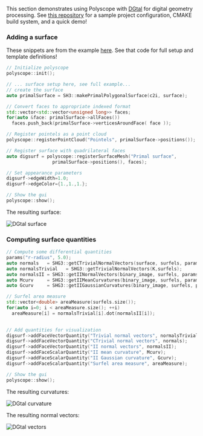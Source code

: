 This section demonstrates using Polyscope with [DGtal](https://dgtal.org/) for digital geometry processing. See [this repository](https://github.com/dcoeurjo/polyscope-dgtal) for a sample project configuration, CMAKE build system, and a quick demo!

### Adding a surface

These snippets are from the example [here](https://github.com/dcoeurjo/polyscope-dgtal/blob/master/simpleTest.cpp). See that code for full setup and template definitions!
```cpp
// Initialize polyscope
polyscope::init();

// ... surface setup here, see full example...
// create the surface
auto primalSurface = SH3::makePrimalPolygonalSurface(c2i, surface);

// Convert faces to appropriate indexed format
std::vector<std::vector<unsigned long>> faces;
for(auto &face: primalSurface->allFaces())
  faces.push_back(primalSurface->verticesAroundFace( face ));

// Register pointels as a point cloud
polyscope::registerPointCloud("Pointels", primalSurface->positions());

// Register surface with quadrilateral faces
auto digsurf = polyscope::registerSurfaceMesh("Primal surface", 
                 primalSurface->positions(), faces);

// Set appearance parameters
digsurf->edgeWidth=1.0;
digsurf->edgeColor={1.,1.,1.};

// Show the gui
polyscope::show();
```

The resulting surface:

![DGtal surface]([[url.prefix]]/media/dgtal_surface.jpg)

### Computing surface quantities

```cpp
// Compute some differential quantities
params("r-radius", 5.0);
auto normals   = SHG3::getCTrivialNormalVectors(surface, surfels, params);
auto normalsTrivial   = SHG3::getTrivialNormalVectors(K,surfels);
auto normalsII = SHG3::getIINormalVectors(binary_image, surfels, params);
auto Mcurv     = SHG3::getIIMeanCurvatures(binary_image, surfels, params);
auto Gcurv     = SHG3::getIIGaussianCurvatures(binary_image, surfels, params);

// Surfel area measure
std::vector<double> areaMeasure(surfels.size());
for(auto i=0; i < areaMeasure.size(); ++i)
  areaMeasure[i] = normalsTrivial[i].dot(normalsII[i]);
 

// Add quantities for visualization 
digsurf->addFaceVectorQuantity("Trivial normal vectors", normalsTrivial);
digsurf->addFaceVectorQuantity("CTrivial normal vectors", normals);
digsurf->addFaceVectorQuantity("II normal vectors", normalsII);
digsurf->addFaceScalarQuantity("II mean curvature", Mcurv);
digsurf->addFaceScalarQuantity("II Gaussian curvature", Gcurv);
digsurf->addFaceScalarQuantity("Surfel area measure", areaMeasure);

// Show the gui
polyscope::show();
```

The resulting curvatures:

![DGtal curvature]([[url.prefix]]/media/dgtal_curvature.jpg)

The resulting normal vectors:

![DGtal vectors]([[url.prefix]]/media/dgtal_vectors.jpg)
